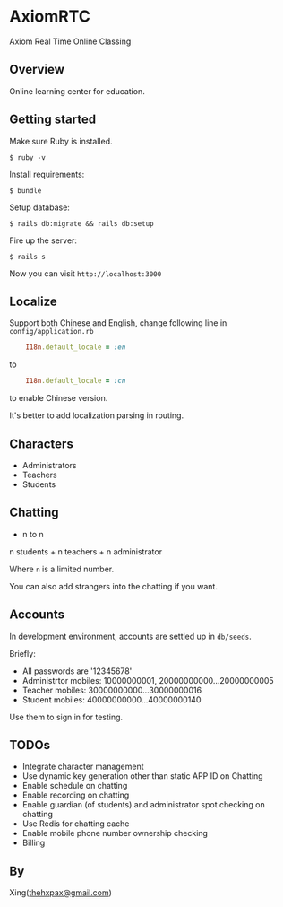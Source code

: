 # AxiomRTC

Axiom Real Time Online Classing

## Overview

Online learning center for education.

## Getting started

Make sure Ruby is installed.

    $ ruby -v

Install requirements:

    $ bundle
    
Setup database:

    $ rails db:migrate && rails db:setup
    
Fire up the server:

    $ rails s
    
Now you can visit `http://localhost:3000`

## Localize

Support both Chinese and English, change following line in `config/application.rb`

~~~ruby
    I18n.default_locale = :en
~~~
    
to 

~~~ruby
    I18n.default_locale = :cn
~~~
    
to enable Chinese version.

It's better to add localization parsing in routing.

## Characters

* Administrators
* Teachers
* Students

## Chatting

* n to n
 
n students + n teachers + n administrator

Where `n` is a limited number.

You can also add strangers into the chatting if you want.

## Accounts

In development environment, accounts are settled up in `db/seeds`.

Briefly:

* All passwords are '12345678'
* Administrtor mobiles: 10000000001, 20000000000...20000000005
* Teacher mobiles: 30000000000...30000000016
* Student mobiles: 40000000000...40000000140

Use them to sign in for testing.

## TODOs

* Integrate character management
* Use dynamic key generation other than static APP ID on Chatting
* Enable schedule on chatting
* Enable recording on chatting
* Enable guardian (of students) and administrator spot checking on chatting
* Use Redis for chatting cache
* Enable mobile phone number ownership checking
* Billing

## By

Xing(thehxpax@gmail.com)